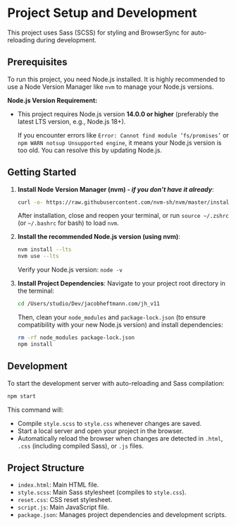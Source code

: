 # Project Setup and Development

This project uses Sass (SCSS) for styling and BrowserSync for auto-reloading during development.

## Prerequisites

To run this project, you need Node.js installed. It is highly recommended to use a Node Version Manager like `nvm` to manage your Node.js versions.

**Node.js Version Requirement:**

*   This project requires Node.js version **14.0.0 or higher** (preferably the latest LTS version, e.g., Node.js 18+). 

    If you encounter errors like `Error: Cannot find module ’fs/promises’` or `npm WARN notsup Unsupported engine`, it means your Node.js version is too old. You can resolve this by updating Node.js.

## Getting Started

1.  **Install Node Version Manager (nvm) - *if you don’t have it already***:
    ```bash
    curl -o- https://raw.githubusercontent.com/nvm-sh/nvm/master/install.sh | bash
    ```
    After installation, close and reopen your terminal, or run `source ~/.zshrc` (or `~/.bashrc` for bash) to load `nvm`.

2.  **Install the recommended Node.js version (using nvm)**:
    ```bash
    nvm install --lts
    nvm use --lts
    ```
    Verify your Node.js version: `node -v`

3.  **Install Project Dependencies**:
    Navigate to your project root directory in the terminal:
    ```bash
    cd /Users/studio/Dev/jacobheftmann.com/jh_v11
    ```
    Then, clean your `node_modules` and `package-lock.json` (to ensure compatibility with your new Node.js version) and install dependencies:
    ```bash
    rm -rf node_modules package-lock.json
    npm install
    ```

## Development

To start the development server with auto-reloading and Sass compilation:

```bash
npm start
```

This command will:
*   Compile `style.scss` to `style.css` whenever changes are saved.
*   Start a local server and open your project in the browser.
*   Automatically reload the browser when changes are detected in `.html`, `.css` (including compiled Sass), or `.js` files.

## Project Structure

*   `index.html`: Main HTML file.
*   `style.scss`: Main Sass stylesheet (compiles to `style.css`).
*   `reset.css`: CSS reset stylesheet.
*   `script.js`: Main JavaScript file.
*   `package.json`: Manages project dependencies and development scripts. 